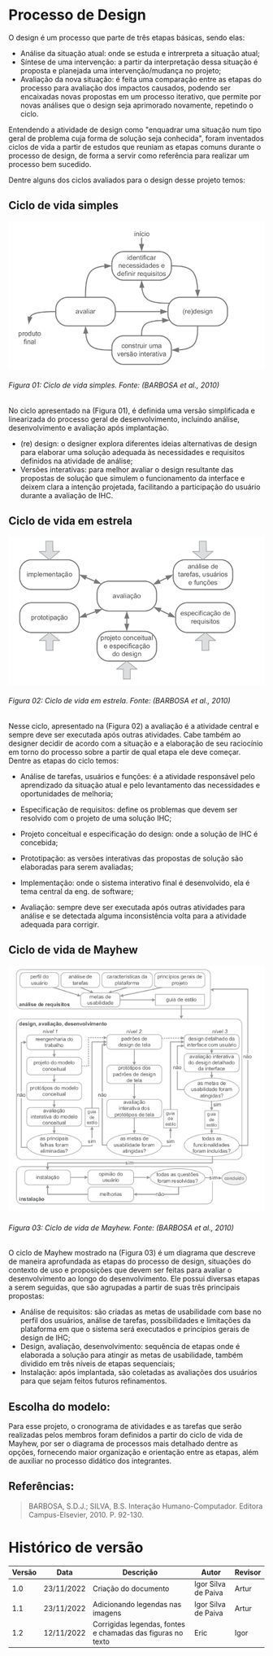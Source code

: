 # Processo de Design

O design é um processo que parte de três etapas básicas, sendo elas:

- Análise da situação atual: onde se estuda e intrerpreta a situação atual;
- Síntese de uma intervenção: a partir da interpretação dessa situação é proposta e planejada uma intervenção/mudança no projeto;
- Avaliação da nova situação: é feita uma comparação entre as etapas do processo para avaliação dos impactos causados, podendo ser encaixadas novas propostas em um processo iterativo, que permite por novas análises que o design seja aprimorado novamente, repetindo o ciclo.

Entendendo a atividade de design como "enquadrar uma situação num tipo geral de problema cuja forma de solução seja conhecida", foram inventados ciclos de vida a partir de estudos que reuniam as etapas comuns durante o processo de design, de forma a servir como referência para realizar um processo bem sucedido.

Dentre alguns dos ciclos avaliados para o design desse projeto temos:

## Ciclo de vida simples

![Ciclo de vida Simples](../assets/img/design-process/ciclo-de-vida-simples.png)

###### Figura 01: Ciclo de vida simples. Fonte: (BARBOSA et al., 2010)

No ciclo apresentado na (Figura 01), é definida uma versão simplificada e linearizada do processo geral de desenvolvimento, incluindo análise, desenvolvimento e avaliação após implantação. 

- (re) design: o designer explora diferentes ideias alternativas de
design para elaborar uma solução adequada às necessidades
e requisitos definidos na atividade de análise;
- Versões interativas: para melhor avaliar o design resultante
das propostas de solução que simulem o funcionamento da
interface e deixem clara a intenção projetada, facilitando a
participação do usuário durante a avaliação de IHC. 

## Ciclo de vida em estrela

![Ciclo de vida em estrela](../assets/img/design-process/ciclo-de-vida-em-estrela.png)

###### Figura 02: Ciclo de vida em estrela. Fonte: (BARBOSA et al., 2010)


Nesse ciclo, apresentado na (Figura 02) a avaliação é a atividade central e sempre deve ser executada após outras atividades. Cabe também ao designer decidir de acordo com a situação e a elaboração de seu raciocínio em torno do processo sobre a partir de qual etapa ele deve começar. Dentre as etapas do ciclo temos:

- Análise de tarefas, usuários e funções: é a atividade responsável
pelo aprendizado da situação atual e pelo levantamento das necessidades e oportunidades de melhoria;

- Especificação de requisitos: define os problemas que devem ser
resolvido com o projeto de uma solução IHC;

- Projeto conceitual e especificação do design: onde a solução de
IHC é concebida;

- Prototipação: as versões interativas das propostas de solução são
elaboradas para serem avaliadas;

- Implementação: onde o sistema interativo final é desenvolvido, ela
é tema central da eng. de software;

- Avaliação: sempre deve ser executada após outras atividades
para análise e se detectada alguma inconsistência volta para a atividade adequada para corrigir. 

## Ciclo de vida de Mayhew

![Ciclo de vida de Mayhew](../assets/img/design-process/ciclo-de-vida-mayhew.png)

###### Figura 03: Ciclo de vida de Mayhew. Fonte: (BARBOSA et al., 2010)

O ciclo de Mayhew mostrado na (Figura 03) é um diagrama que descreve de maneira aprofundada as etapas do processo de design, situações do contexto de uso e proposições que devem ser feitas para avaliar o desenvolvimento ao longo do desenvolvimento. Ele possui diversas etapas a serem seguidas, que são agrupadas a partir de suas três principais propostas:

- Análise de requisitos: são criadas as metas de usabilidade com base
no perfil dos usuários, análise de tarefas, possibilidades e limitações da plataforma em que o sistema será executados e princípios gerais de design de IHC;
- Design, avaliação, desenvolvimento: sequência de etapas onde é elaborada a solução para atingir as metas de usabilidade, também dividido em três níveis de etapas sequenciais;
- Instalação: após implantada, são coletadas as avaliações dos usuários para que sejam feitos futuros refinamentos.

## Escolha do modelo:

Para esse projeto, o cronograma de atividades e as tarefas que serão realizadas pelos membros foram definidos a partir do ciclo de vida de Mayhew, por ser o diagrama de processos mais detalhado dentre as opções, fornecendo maior organização e orientação entre as etapas, além de auxiliar no processo didático dos integrantes.

## Referências:

> BARBOSA, S.D.J.; SILVA, B.S. Interação Humano-Computador. Editora Campus-Elsevier, 2010. P. 92-130.

# Histórico de versão

| Versão | Data       | Descrição                                                   | Autor               | Revisor |
| ------ | ---------- | ----------------------------------------------------------- | ------------------- | ------- |
| 1.0    | 23/11/2022 | Criação do documento                                        | Igor Silva de Paiva | Artur   |
| 1.1    | 23/11/2022 | Adicionando legendas nas imagens                            | Igor Silva de Paiva | Artur   |
| 1.2    | 12/11/2022 | Corrigidas legendas, fontes e chamadas das figuras no texto | Eric | Igor   |